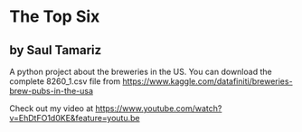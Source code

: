 # The Top Six

## by Saul Tamariz
A python project about the breweries in the US.
You can download the complete 8260_1.csv file from https://www.kaggle.com/datafiniti/breweries-brew-pubs-in-the-usa

Check out my video at https://www.youtube.com/watch?v=EhDtFO1d0KE&feature=youtu.be
